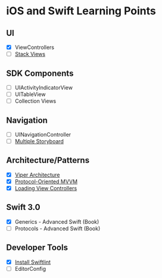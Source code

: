 # iOS and Swift Learning Points

## UI
  - [x] ViewControllers
  - [ ] [Stack Views](https://www.raywenderlich.com/114552/uistackview-tutorial-introducing-stack-views)
  
## SDK Components
  - [ ] UIActivityIndicatorView
  - [ ] UITableView
  - [ ] Collection Views
  
## Navigation
  - [ ] UINavigationController
  - [ ] [Multiple Storyboard](https://code.tutsplus.com/tutorials/ios-9-staying-organized-with-storyboard-references--cms-24226)

## Architecture/Patterns
  - [x] [Viper Architecture](https://www.ckl.io/blog/ios-project-architecture-using-viper/)
  - [x] [Protocol-Oriented MVVM](https://www.natashatherobot.com/updated-protocol-oriented-mvvm-in-swift-2-0/)
  - [x] [Loading View Controllers](https://talk.objc.io/episodes/S01E03-loading-view-controllers)

## Swift 3.0
  - [x] Generics - Advanced Swift (Book)
  - [ ] Protocols - Advanced Swift (Book)

## Developer Tools
  - [x] [Install Swiftlint](http://theiostimes.com/advent-calendar/swiftlint.html)
  - [ ] EditorConfig
